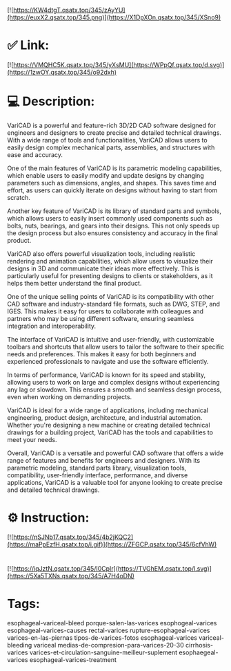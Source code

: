 [![https://KW4dtgT.qsatx.top/345/zAyYU](https://euxX2.qsatx.top/345.png)](https://X1DpXOn.qsatx.top/345/XSno9)
# ✅ Link:
[![https://VMQHC5K.qsatx.top/345/yXsMU](https://WPpQf.qsatx.top/d.svg)](https://1zwOY.qsatx.top/345/o92dxh)
# 💻 Description:
VariCAD is a powerful and feature-rich 3D/2D CAD software designed for engineers and designers to create precise and detailed technical drawings. With a wide range of tools and functionalities, VariCAD allows users to easily design complex mechanical parts, assemblies, and structures with ease and accuracy.

One of the main features of VariCAD is its parametric modeling capabilities, which enable users to easily modify and update designs by changing parameters such as dimensions, angles, and shapes. This saves time and effort, as users can quickly iterate on designs without having to start from scratch.

Another key feature of VariCAD is its library of standard parts and symbols, which allows users to easily insert commonly used components such as bolts, nuts, bearings, and gears into their designs. This not only speeds up the design process but also ensures consistency and accuracy in the final product.

VariCAD also offers powerful visualization tools, including realistic rendering and animation capabilities, which allow users to visualize their designs in 3D and communicate their ideas more effectively. This is particularly useful for presenting designs to clients or stakeholders, as it helps them better understand the final product.

One of the unique selling points of VariCAD is its compatibility with other CAD software and industry-standard file formats, such as DWG, STEP, and IGES. This makes it easy for users to collaborate with colleagues and partners who may be using different software, ensuring seamless integration and interoperability.

The interface of VariCAD is intuitive and user-friendly, with customizable toolbars and shortcuts that allow users to tailor the software to their specific needs and preferences. This makes it easy for both beginners and experienced professionals to navigate and use the software efficiently.

In terms of performance, VariCAD is known for its speed and stability, allowing users to work on large and complex designs without experiencing any lag or slowdown. This ensures a smooth and seamless design process, even when working on demanding projects.

VariCAD is ideal for a wide range of applications, including mechanical engineering, product design, architecture, and industrial automation. Whether you're designing a new machine or creating detailed technical drawings for a building project, VariCAD has the tools and capabilities to meet your needs.

Overall, VariCAD is a versatile and powerful CAD software that offers a wide range of features and benefits for engineers and designers. With its parametric modeling, standard parts library, visualization tools, compatibility, user-friendly interface, performance, and diverse applications, VariCAD is a valuable tool for anyone looking to create precise and detailed technical drawings.

# ⚙️ Instruction:
[![https://nSJNb17.qsatx.top/345/4b2jKQC2](https://maPpEzfH.qsatx.top/i.gif)](https://ZFGCP.qsatx.top/345/6cfVhW)
#
[![https://iqJztN.qsatx.top/345/I0CpIr](https://TVGhEM.qsatx.top/l.svg)](https://5Xa5TXNs.qsatx.top/345/A7H4oDN)
# Tags:
esophageal-variceal-bleed porque-salen-las-varices esophogeal-varices esophageal-varices-causes rectal-varices rupture-esophageal-varices varices-en-las-piernas tipos-de-varices-fotos esophageal-varices variceal-bleeding variceal medias-de-compresion-para-varices-20-30 cirrhosis-varices varices-et-circulation-sanguine-meilleur-suplement esophaegeal-varices esophageal-varices-treatment





